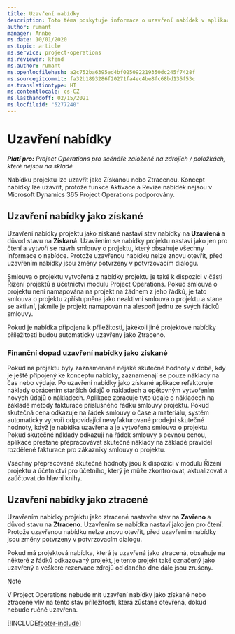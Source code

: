```yaml
---
title: Uzavření nabídky
description: Toto téma poskytuje informace o uzavření nabídek v aplikaci Project Operations.
author: rumant
manager: Annbe
ms.date: 10/01/2020
ms.topic: article
ms.service: project-operations
ms.reviewer: kfend
ms.author: rumant
ms.openlocfilehash: a2c752ba6395ed4bf025092219350dc245f7428f
ms.sourcegitcommit: fa32b1893286f20271fa4ec4be8fc68bd135f53c
ms.translationtype: HT
ms.contentlocale: cs-CZ
ms.lasthandoff: 02/15/2021
ms.locfileid: "5277240"
---
```

# <a name="close-a-quote"></a>Uzavření nabídky

_**Platí pro:** Project Operations pro scénáře založené na zdrojích / položkách, které nejsou na skladě_

Nabídku projektu lze uzavřít jako Získanou nebo Ztracenou. Koncept nabídky lze uzavřít, protože funkce Aktivace a Revize nabídek nejsou v Microsoft Dynamics 365 Project Operations podporovány.

## <a name="close-a-quote-as-won"></a>Uzavření nabídky jako získané

Uzavření nabídky projektu jako získané nastaví stav nabídky na **Uzavřená** a důvod stavu na **Získaná**. Uzavřením se nabídky projektu nastaví jako jen pro čtení a vytvoří se návrh smlouvy o projektu, který obsahuje všechny informace o nabídce. Protože uzavřenou nabídku nelze znovu otevřít, před uzavřením nabídky jsou změny potvrzeny v potvrzovacím dialogu.

Smlouva o projektu vytvořená z nabídky projektu je také k dispozici v části Řízení projektů a účetnictví modulu Project Operations. Pokud smlouva o projektu není namapována na projekt na žádném z jeho řádků, je tato smlouva o projektu zpřístupněna jako neaktivní smlouva o projektu a stane se aktivní, jakmile je projekt namapován na alespoň jednu ze svých řádků smlouvy.

Pokud je nabídka připojena k příležitosti, jakékoli jiné projektové nabídky příležitosti budou automaticky uzavřeny jako Ztraceno.

### <a name="financial-impact-of-closing-a-quote-as-won"></a>Finanční dopad uzavření nabídky jako získané

Pokud na projektu byly zaznamenané nějaké skutečné hodnoty v době, kdy je ještě připojený ke konceptu nabídky, zaznamenají se pouze náklady na čas nebo výdaje. Po uzavření nabídky jako získané aplikace refaktoruje náklady obrácením starších údajů o nákladech a opětovným vytvořením nových údajů o nákladech. Aplikace zpracuje tyto údaje o nákladech na základě metody fakturace příslušného řádku smlouvy projektu. Pokud skutečná cena odkazuje na řádek smlouvy o čase a materiálu, systém automaticky vytvoří odpovídající nevyfakturované prodejní skutečné hodnoty, když je nabídka uzavřena a je vytvořena smlouva o projektu. Pokud skutečné náklady odkazují na řádek smlouvy s pevnou cenou, aplikace přestane přepracovávat skutečné náklady na základě pravidel rozdělené fakturace pro zákazníky smlouvy o projektu.

Všechny přepracované skutečné hodnoty jsou k dispozici v modulu Řízení projektu a účetnictví pro účetního, který je může zkontrolovat, aktualizovat a zaúčtovat do hlavní knihy. 

## <a name="close-a-quote-as-lost"></a>Uzavření nabídky jako ztracené

Uzavřením nabídky projektu jako ztracené nastavíte stav na **Zavřeno** a důvod stavu na **Ztraceno**. Uzavřením se nabídka nastaví jako jen pro čtení. Protože uzavřenou nabídku nelze znovu otevřít, před uzavřením nabídky jsou změny potvrzeny v potvrzovacím dialogu.

Pokud má projektová nabídka, která je uzavřená jako ztracená, obsahuje na některé z řádků odkazovaný projekt, je tento projekt také označený jako uzavřený a veškeré rezervace zdrojů od daného dne dále jsou zrušeny.

> [!NOTE]
> V Project Operations nebude mít uzavření nabídky jako získané nebo ztracené vliv na tento stav příležitosti, která zůstane otevřená, dokud nebude ručně uzavřena.


[!INCLUDE[footer-include](../includes/footer-banner.md)]